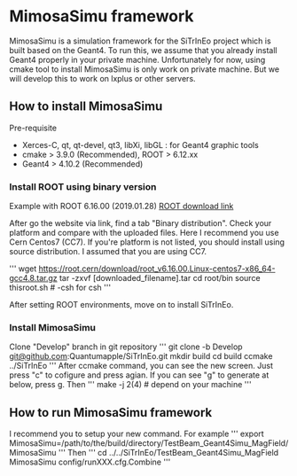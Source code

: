MimosaSimu framework
====================
MimosaSimu is a simulation framework for the SiTrInEo project which is built based on the Geant4. To run this, we assume that you already install Geant4 properly in your private machine. 
Unfortunately for now, using cmake tool to install MimosaSimu is only work on private machine.
But we will develop this to work on lxplus or other servers.

## How to install MimosaSimu 

Pre-requisite
- Xerces-C, qt, qt-devel, qt3, libXi, libGL : for Geant4 graphic tools
- cmake > 3.9.0 (Recommended), ROOT > 6.12.xx
- Geant4 > 4.10.2 (Recommended)

### Install ROOT using binary version

Example with ROOT 6.16.00 (2019.01.28)
[ROOT download link](https://root.cern.ch/content/release-61600)

After go the website via link, find a tab "Binary distribution".
Check your platform and compare with the uploaded files.
Here I recommend you use Cern Centos7 (CC7). 
If you're platform is not listed, you should install using source distribution.
I assumed that you are using CC7.

'''
wget https://root.cern/download/root_v6.16.00.Linux-centos7-x86_64-gcc4.8.tar.gz
tar -zxvf [downloaded_filename].tar
cd root/bin
source thisroot.sh # -csh for csh
'''

After setting ROOT environments, move on to install SiTrInEo.

### Install MimosaSimu

Clone "Develop" branch in git repository
'''
git clone -b Develop git@github.com:Quantumapple/SiTrInEo.git
mkdir build
cd build
ccmake ../SiTrInEo
'''
After ccmake command, you can see the new screen.
Just press "c" to cofigure and press agian.
If you can see "g" to generate at below, press g.
Then
'''
make -j 2(4) # depend on your machine
'''

## How to run MimosaSimu framework
I recommend you to setup your new command.
For example
'''
export MimosaSimu=/path/to/the/build/directory/TestBeam_Geant4Simu_MagField/MimosaSimu
'''
Then
'''
cd ../../SiTrInEo/TestBeam_Geant4Simu_MagField
MimosaSimu config/runXXX.cfg.Combine
'''





